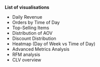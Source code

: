 **List of visualisations**

- Daily Revenue
- Orders by Time of Day
- Top-Selling Items
- Distribution of AOV
- Discount Distribution
- Heatmap (Day of Week vs Time of Day)
- Advanced Metrics Analysis
- RFM analysis
- CLV overview
